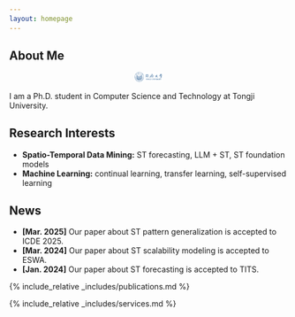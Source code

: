 ```yaml
---
layout: homepage
---
```


## About Me
<p align="center">
  <img src="./assets/img/tongji.png" width="10%">
</p>
I am a Ph.D. student in Computer Science and Technology at Tongji University.

## Research Interests

- **Spatio-Temporal Data Mining:** ST forecasting, LLM + ST, ST foundation models
- **Machine Learning:** continual learning, transfer learning, self-supervised learning

## News

- **[Mar. 2025]** Our paper about ST pattern generalization is accepted to ICDE 2025.
- **[Mar. 2024]** Our paper about ST scalability modeling is accepted to ESWA.
- **[Jan. 2024]** Our paper about ST forecasting is accepted to TITS.


{% include_relative _includes/publications.md %}

{% include_relative _includes/services.md %}
